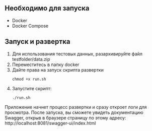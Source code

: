 ## Необходимо для запуска

- Docker
- Docker Compose

## Запуск и развертка

1. Для использования тестовых данных, разархивируйте файл testfolder/data.zip 
2. Переместитесь в папку docker
3. Дайте права на запуск скрипта развертки
   ```
   chmod +x run.sh
   ```
4. Запустите скрипт:
   ```
   ./run.sh
   ```


Приложение начнет процесс развертки и сразу откроет логи для просмотра.
После запуска, вы сможете увидеть документацию Swagger, открыв в браузере страницу по этому адресу:
http://localhost:8081/swagger-ui/index.html
